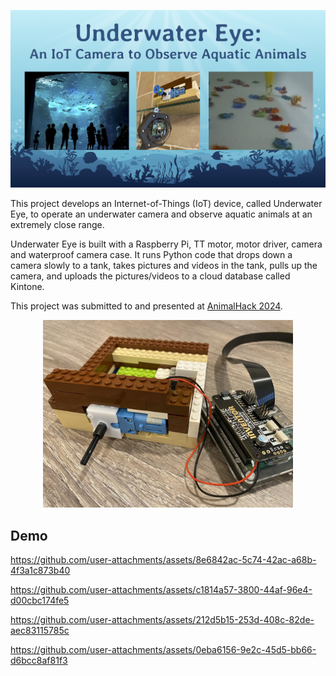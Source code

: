 <p align="center">
  <img src="images/logo.jpg" width="700">
</p>

This project develops an Internet-of-Things (IoT) device, called Underwater Eye, to operate an underwater camera and observe aquatic animals at an extremely close range. 

Underwater Eye is built with a Raspberry Pi, TT motor, motor driver, camera and waterproof camera case. It runs Python code that drops down a camera slowly to a tank, takes pictures and videos in the tank, pulls up the camera, and uploads the pictures/videos to a cloud database called Kintone. 

This project was submitted to and presented at [AnimalHack 2024](https://animalhack.org/ah24/). 

<p align="center">

  <img src="images/hw-assembly.jpg" width="400">
</p>

## Demo

https://github.com/user-attachments/assets/8e6842ac-5c74-42ac-a68b-4f3a1c873b40

https://github.com/user-attachments/assets/c1814a57-3800-44af-96e4-d00cbc174fe5

https://github.com/user-attachments/assets/212d5b15-253d-408c-82de-aec83115785c

https://github.com/user-attachments/assets/0eba6156-9e2c-45d5-bb66-d6bcc8af81f3

